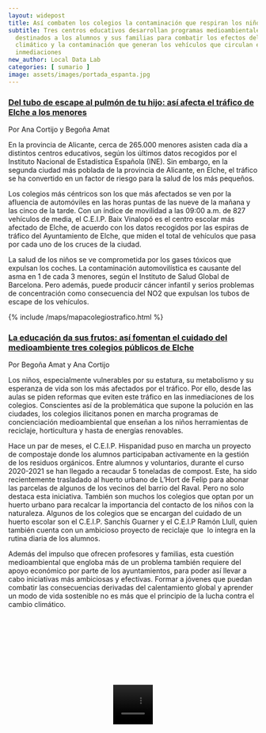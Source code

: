 ```yaml
---
layout: widepost
title: Así combaten los colegios la contaminación que respiran los niños ilicitanos
subtitle: Tres centros educativos desarrollan programas medioambientales
  destinados a los alumnos y sus familias para combatir los efectos del cambio
  climático y la contaminación que generan los vehículos que circulan en sus
  inmediaciones
new_author: Local Data Lab
categories: [ sumario ]
image: assets/images/portada_espanta.jpg
---
```

### [Del tubo de escape al pulmón de tu hijo: así afecta el tráfico de Elche a los menores](https://localdatalab.umh.es/tubo-escape-pulmon-hijo-afecta-trafico-elche-menores/)

Por Ana Cortijo y Begoña Amat

En la provincia de Alicante, cerca de 265.000 menores asisten cada día a distintos centros educativos, según los últimos datos recogidos por el Instituto Nacional de Estadística Española (INE). Sin embargo, en la segunda ciudad más poblada de la provincia de Alicante, en Elche, el tráfico se ha convertido en un factor de riesgo para la salud de los más pequeños. 

Los colegios más céntricos son los que más afectados se ven por la afluencia de automóviles en las horas puntas de las nueve de la mañana y las cinco de la tarde. Con un índice de movilidad a las 09:00 a.m. de 827 vehículos de media, el C.E.I.P. Baix Vinalopó es el centro escolar más afectado de Elche, de acuerdo con los datos recogidos por las espiras de tráfico del Ayuntamiento de Elche, que miden el total de vehículos que pasa por cada uno de los cruces de la ciudad. 

La salud de los niños se ve comprometida por los gases tóxicos que expulsan los coches. La contaminación automovilística es causante del asma en 1 de cada 3 menores, según el Instituto de Salud Global de Barcelona. Pero además, puede producir cáncer infantil y serios problemas de concentración como consecuencia del NO2 que expulsan los tubos de escape de los vehículos. 

{% include /maps/mapacolegiostrafico.html %}

### [La educación da sus frutos: así fomentan el cuidado del medioambiente tres colegios públicos de Elche](https://localdatalab.umh.es/educacion-frutos-fomentan-cuidado-medioambiente-colegios-publicos-elche/)

Por Begoña Amat y Ana Cortijo

Los niños, especialmente vulnerables por su estatura, su metabolismo y su esperanza de vida son los más afectados por el tráfico. Por ello, desde las aulas se piden reformas que eviten este tráfico en las inmediaciones de los colegios. Conscientes así de la problemática que supone la polución en las ciudades, los colegios ilicitanos ponen en marcha programas de concienciación medioambiental que enseñan a los niños herramientas de reciclaje, horticultura y hasta de energías renovables. 

Hace un par de meses, el C.E.I.P. Hispanidad puso en marcha un proyecto de compostaje donde los alumnos participaban activamente en la gestión de los residuos orgánicos. Entre alumnos y voluntarios, durante el curso 2020-2021 se han llegado a recaudar 5 toneladas de compost. Este, ha sido recientemente trasladado al huerto urbano de L’Hort de Felip para abonar las parcelas de algunos de los vecinos del barrio del Raval. Pero no solo destaca esta iniciativa. También son muchos los colegios que optan por un huerto urbano para recalcar la importancia del contacto de los niños con la naturaleza. Algunos de los colegios que se encargan del cuidado de un huerto escolar son el C.E.I.P. Sanchís Guarner y el C.E.I.P Ramón Llull, quien también cuenta con un ambicioso proyecto de reciclaje que  lo integra en la rutina diaria de los alumnos. 

Además del impulso que ofrecen profesores y familias, esta cuestión medioambiental que engloba más de un problema también requiere del apoyo económico por parte de los ayuntamientos, para poder así llevar a cabo iniciativas más ambiciosas y efectivas. Formar a jóvenes que puedan combatir las consecuencias derivadas del calentamiento global y aprender un modo de vida sostenible no es más que el principio de la lucha contra el cambio climático.

<div class="container-wrapper-genially" style="position: relative; min-height: 400px; max-width: 100%;"><video class="loader-genially" autoplay="autoplay" loop="loop" playsinline="playsInline" muted="muted" style="position: absolute;top: 45%;left: 50%;transform: translate(-50%, -50%);width: 80px;height: 80px;margin-bottom: 10%"><source src="https://static.genial.ly/resources/panel-loader-low.mp4" type="video/mp4" />Your browser does not support the video tag.</video><div id="6096aa15e950410d98f47b20" class="genially-embed" style="margin: 0px auto; position: relative; height: auto; width: 100%;"></div></div><script>(function (d) { var js, id = "genially-embed-js", ref = d.getElementsByTagName("script")[0]; if (d.getElementById(id)) { return; } js = d.createElement("script"); js.id = id; js.async = true; js.src = "https://view.genial.ly/static/embed/embed.js"; ref.parentNode.insertBefore(js, ref); }(document));</script>